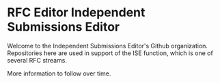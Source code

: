 # RFC Editor Independent Submissions Editor

Welcome to the Independent Submissions Editor's Github organization.
Repositories here are used in support of the ISE function, which is
one of several RFC streams.

More information to follow over time.
